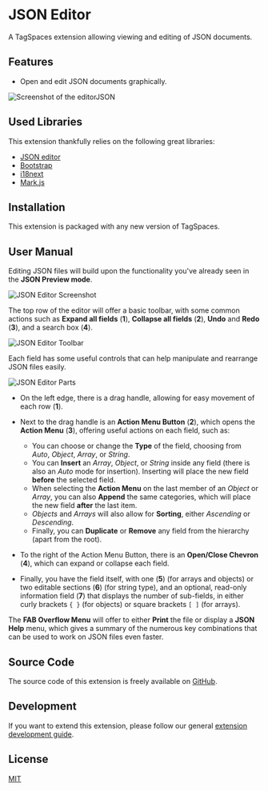 # JSON Editor

A TagSpaces extension allowing viewing and editing of JSON documents.

## Features

- Open and edit JSON documents graphically.

![Screenshot of the editorJSON](/media/extensions/editor-json-lead.png)

## Used Libraries

This extension thankfully relies on the following great libraries:

- [JSON editor](https://github.com/josdejong/jsoneditor)
- [Bootstrap](https://getbootstrap.com/)
- [i18next](https://www.i18next.com/)
- [Mark.js](https://markjs.io/)

## Installation

This extension is packaged with any new version of TagSpaces.

## User Manual

Editing JSON files will build upon the functionality you've already seen in the **JSON Preview mode**.

![JSON Editor Screenshot](/media/json-editor.png)

The top row of the editor will offer a basic toolbar, with some common actions such as **Expand all fields** (**1**), **Collapse all fields** (**2**), **Undo** and **Redo** (**3**), and a search box (**4**).

![JSON Editor Toolbar](/media/json-editor-toolbar.png)

Each field has some useful controls that can help manipulate and rearrange JSON files easily.

![JSON Editor Parts](/media/json-editor-parts.png)

- On the left edge, there is a drag handle, allowing for easy movement of each row (**1**).

- Next to the drag handle is an **Action Menu Button** (**2**), which opens the **Action Menu** (**3**), offering useful actions on each field, such as:

  - You can choose or change the **Type** of the field, choosing from _Auto_, _Object_, _Array_, or _String_.
  - You can **Insert** an _Array_, _Object_, or _String_ inside any field (there is also an _Auto_ mode for insertion). Inserting will place the new field **before** the selected field.
  - When selecting the **Action Menu** on the last member of an _Object_ or _Array_, you can also **Append** the same categories, which will place the new field **after** the last item.
  - _Objects_ and _Arrays_ will also allow for **Sorting**, either _Ascending_ or _Descending_.
  - Finally, you can **Duplicate** or **Remove** any field from the hierarchy (apart from the root).

- To the right of the Action Menu Button, there is an **Open/Close Chevron** (**4**), which can expand or collapse each field.

- Finally, you have the field itself, with one (**5**) (for arrays and objects) or two editable sections (**6**) (for string type), and an optional, read-only information field (**7**) that displays the number of sub-fields, in either curly brackets `{ }` (for objects) or square brackets `[ ]` (for arrays).

The **FAB Overflow Menu** will offer to either **Print** the file or display a **JSON Help** menu, which gives a summary of the numerous key combinations that can be used to work on JSON files even faster.

## Source Code

The source code of this extension is freely available on [GitHub](https://github.com/tagspaces/tagspaces-extensions/tree/main/json-editor).

## Development

If you want to extend this extension, please follow our general [extension development guide](/dev/extension-development-guide).

## License

[MIT](https://github.com/tagspaces/tagspaces-extensions/blob/main/json-editor/LICENSE.txt)
